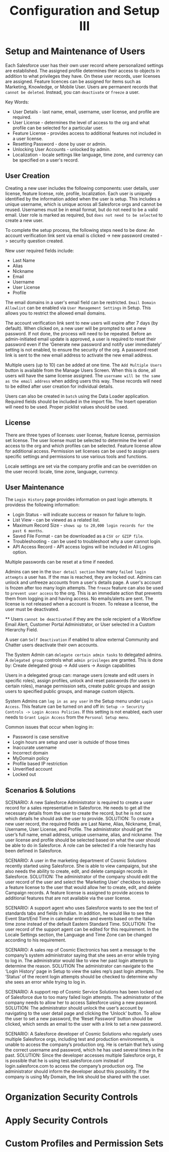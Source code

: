 <h1 style="text-align: center; font-size: 40px">Configuration and Setup III</h1>

# Setup and Maintenance of Users
Each Salesforce user has their own user record where personalized settings are established. The assigned profile determines their access to objects in addition to what privileges they have. On these user records, user licenses are assigned. Feature licences can be assigned for items such as Marketing, Knowledge, or Mobile User. Users are permanent records that ```cannot be deleted```. Instead, you can ```deactivate``` or ```freeze``` a user.

Key Words:
- User Details - last name, email, username, user license, and profile are required.
- User License - determines the level of access to the org and what profile can be selected for a particular user. 
- Feature License - provides access to additional features not included in a user license.
- Resetting Password - done by user or admin.
- Unlocking User Accounts - unlocked by admin.
- Localization - locale settings like language, time zone, and currency can be specified on a user's record.

## User Creation
Creating a new user includes the following components: user details, user license, feature license, role, profile, localization. Each user is uniquely identified by the information added when the user is setup. This includes a unique username, which is unique across all Salesforce orgs and cannot be reused. Usernames must be in email format, but do not need to be a valid email. User role is marked as required, but ```does not need to be selected``` to create a new user.

To complete the setup process, the following steps need to be done:
    An account verification link sent via email is clicked -> new password created -> security question created.

New user required fields include:
- Last Name
- Alias
- Nickname
- Email
- Username
- User License
- Profile

The email domains in a user's email field can be restricted. ```Email Domain Allowlist``` can be enabled via ```User Management Settings``` in Setup. This allows you to restrict the allowed email domains. 

The account verification link sent to new users will expire after 7 days (by default). When clicked on, a new user will be prompted to set a new password. If not done, the process will need to be repeated. Before an admin-initiated email update is approved, a user is required to reset their password even if the ‘Generate new password and notify user immediately’ setting is not enabled, to ensure the security of the org. A password reset link is sent to the new email address to activate the new email address. 

Multiple users (up to 10) can be added at one time. The ```Add Multiple Users``` button is available from the Manage Users Screen. When this is done, all users will have the same license assigned. The ```username will be the same as the email address``` when adding users this way. These records will need to be edited after user creation for individual details. 

Users can also be created in ```batch``` using the Data Loader application. Required fields should be included in the import file. The Insert operation will need to be used. Proper picklist values should be used. 

## License
There are three types of licenses: user license, feature license, permission set license. The user license must be selected to determine the level of access to the org and which profiles can be selected. Feature license allow for additional access. Permission set licenses can be used to assign users specific settings and permissions to use various tools and functions. 

Locale settings are set via the company profile and can be overridden on the user record: locale, time zone, language, currency. 

## User Maintenance
The ```Login History``` page provides information on past login attempts. It providess the following information: 
- Login Status - will indicate success or reason for failure to login.
- List View - can be viewed as a related list.
- Maximum Record Size - ```shows up to 20,000 login records for the past 6 months```.
- Saved File Format - can be downloaded as a ```CSV or GZIP file```.
- Troubleshooting - can be used to troubleshoot why a user cannot login.
- API Access Record - API access logins will be included in All Logins option.

Multiple passwords can be reset at a time if needed.

Admins can see in the ```User detail section``` how many ```failed login attempts``` a user has. If the max is reached, they are locked out. Admins can unlock and unfreeze accounts from a user's details page. A user's account is frozen after too many login attempts. The ```freeze``` feature can also be used to ```prevent user access``` to the org. This is an immediate action that prevents them from logging in and having access. No emails/alerts are sent. The license is not released when a account is frozen. To release a license, the user must be deactivated.

** Users ```cannot be deactivated``` if they are the sole recipient of a Workflow Email Alert, Customer Portal Administrator, or User selected in a Custom Hierarchy Field.

A user can ```Self Deactivation``` if enabled to allow external Community and Chatter users deactivate their own accounts.

The System Admin can ```delegate certain admin tasks``` to delegated admins. A ```delegated group``` controls what ```admin privileges``` are granted. This is done by:
    Create delegated group -> Add users -> Assign capabilities

Users in a delegated group can: manage users (create and edit users in specific roles), assign profiles, unlock and reset passwords (for users in certain roles), manage permission sets, create public groups and assign users to specified public groups, and manage custom objects.

System Admins can ```log in as any user``` in the Setup menu under ```Login Access```. This feature can be turned on and off in: ```Setup -> Security Controls -> Login Access Policies```. If this setting is not enabled, each user needs to ```Grant Login Access``` from the ```Personal Setup menu```. 

Common issues that occur when loging in:
- Password is case sensitive
- Login hours are setup and user is outside of those times
- Inaccurate username
- Incorrect domain
- MyDomain policy
- Profile based IP restriction
- Unverified account
- Locked out

## Scenarios & Solutions

SCENARIO: A new Salesforce Administrator is required to create a user record for a sales representative in Salesforce. He needs to get all the necessary details from the user to create the record, but he is not sure which details he should ask the user to provide.
SOLUTION: To create a new user record, the required fields are Last Name, Alias, Nickname, Email, Username, User License, and Profile. The administrator should get the user’s full name, email address, unique username, alias, and nickname. The user license and profile should be selected based on what the user should be able to do in Salesforce. A role can be selected if a role hierarchy has been defined in Salesforce.


SCENARIO: A user in the marketing department of Cosmic Solutions recently started using Salesforce. She is able to view campaigns, but she also needs the ability to create, edit, and delete campaign records in Salesforce.
SOLUTION: The administrator of the company should edit the user record of the user and select the ‘Marketing User’ checkbox to assign a feature license to the user that would allow her to create, edit, and delete Campaign records. A feature license is assigned to provide access to additional features that are not available via the user license.


SCENARIO: A support agent who uses Salesforce wants to see the text of standards tabs and fields in Italian. In addition, he would like to see the Event Start/End Time in calendar entries and events based on the Italian time zone instead of the default Eastern Standard Time.
SOLUTION: The user record of the support agent can be edited for this requirement. In the Locale Settings section, the Language and Time Zone can be changed according to his requirement.


SCENARIO: A sales rep of Cosmic Electronics has sent a message to the company’s system administrator saying that she sees an error while trying to log in. The administrator would like to view her past login attempts to determine the reason.
SOLUTION The administrator can navigate to the ‘Login History’ page in Setup to view the sales rep’s past login attempts. The ‘Status’ of the recent login attempts should be checked to determine why she sees an error while trying to log in.


SCENARIO: A support rep of Cosmic Service Solutions has been locked out of Salesforce due to too many failed login attempts. The administrator of the company needs to allow her to access Salesforce using a new password.
SOLUTION: The administrator should unlock the user’s account by navigating to the user detail page and clicking the ‘Unlock’ button. To allow the user to set a new password, the ‘Reset Password’ button should be clicked, which sends an email to the user with a link to set a new password.

SCENARIO: A Salesforce developer of Cosmic Solutions who regularly uses multiple Salesforce orgs, including test and production environments, is unable to access the company’s production org. He is certain that he’s using the correct username and password, which he has used several times in the past.
SOLUTION: Since the developer accesses multiple Salesforce orgs, it is possible that he is using test.salesforce.com instead of login.salesforce.com to access the company’s production org. The administrator should inform the developer about this possibility. If the company is using My Domain, the link should be shared with the user.







# Organization Security Controls
# Apply Security Controls
# Custom Profiles and Permission Sets